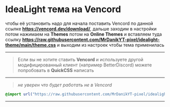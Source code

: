# IdeaLight тема на Vencord

чтобы её установить надо для начала поставить Vencord по данной ссылке **<https://vencord.dev/download/>**, дальше заходим в настройки потом нажимаем на **Themes** потом на **Online Themes** и вставляем туда ссылку **<https://raw.githubusercontent.com/MrDanikYT-pixel/idealight-theme/main/theme.css>** и выходим из настроек чтобы тема применилась

---
> Если вы не хотите ставить **Vencord** и используете другой модифицированный клиент (например BetterDiscord) можете попробовать в **QuickCSS** написать
---
> *не уверен что будет работать не в Vencord*

```css
@import url("https://raw.githubusercontent.com/MrDanikYT-pixel/idealight-theme/main/theme.css")
```

---
